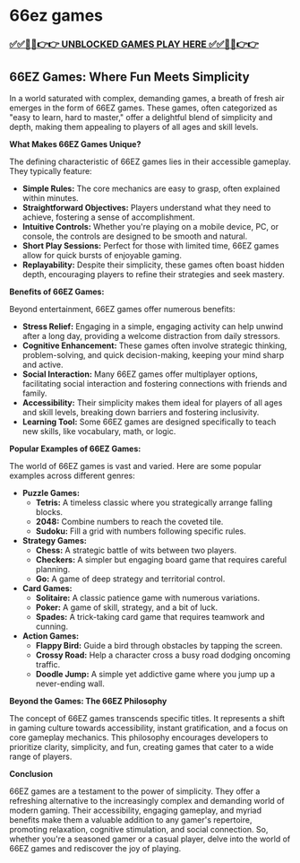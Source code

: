 # 66ez games

### [✅✅🔴🔴👉👉 UNBLOCKED GAMES PLAY HERE ✅✅🔴🔴👉👉](https://topstoryindia.com)

## 66EZ Games: Where Fun Meets Simplicity

In a world saturated with complex, demanding games, a breath of fresh air emerges in the form of 66EZ games. These games, often categorized as "easy to learn, hard to master," offer a delightful blend of simplicity and depth, making them appealing to players of all ages and skill levels. 

**What Makes 66EZ Games Unique?**

The defining characteristic of 66EZ games lies in their accessible gameplay. They typically feature:

* **Simple Rules:** The core mechanics are easy to grasp, often explained within minutes. 
* **Straightforward Objectives:** Players understand what they need to achieve, fostering a sense of accomplishment.
* **Intuitive Controls:** Whether you're playing on a mobile device, PC, or console, the controls are designed to be smooth and natural.
* **Short Play Sessions:** Perfect for those with limited time, 66EZ games allow for quick bursts of enjoyable gaming.
* **Replayability:** Despite their simplicity, these games often boast hidden depth, encouraging players to refine their strategies and seek mastery.

**Benefits of 66EZ Games:**

Beyond entertainment, 66EZ games offer numerous benefits:

* **Stress Relief:** Engaging in a simple, engaging activity can help unwind after a long day, providing a welcome distraction from daily stressors.
* **Cognitive Enhancement:** These games often involve strategic thinking, problem-solving, and quick decision-making, keeping your mind sharp and active.
* **Social Interaction:** Many 66EZ games offer multiplayer options, facilitating social interaction and fostering connections with friends and family.
* **Accessibility:** Their simplicity makes them ideal for players of all ages and skill levels, breaking down barriers and fostering inclusivity.
* **Learning Tool:**  Some 66EZ games are designed specifically to teach new skills, like vocabulary, math, or logic.

**Popular Examples of 66EZ Games:**

The world of 66EZ games is vast and varied. Here are some popular examples across different genres:

* **Puzzle Games:**
    * **Tetris:**  A timeless classic where you strategically arrange falling blocks.
    * **2048:**  Combine numbers to reach the coveted tile.
    * **Sudoku:**  Fill a grid with numbers following specific rules.
* **Strategy Games:**
    * **Chess:**  A strategic battle of wits between two players.
    * **Checkers:**  A simpler but engaging board game that requires careful planning.
    * **Go:**  A game of deep strategy and territorial control.
* **Card Games:**
    * **Solitaire:**  A classic patience game with numerous variations.
    * **Poker:**  A game of skill, strategy, and a bit of luck.
    * **Spades:**  A trick-taking card game that requires teamwork and cunning.
* **Action Games:**
    * **Flappy Bird:**  Guide a bird through obstacles by tapping the screen.
    * **Crossy Road:**  Help a character cross a busy road dodging oncoming traffic.
    * **Doodle Jump:**  A simple yet addictive game where you jump up a never-ending wall.

**Beyond the Games: The 66EZ Philosophy**

The concept of 66EZ games transcends specific titles. It represents a shift in gaming culture towards accessibility, instant gratification, and a focus on core gameplay mechanics. This philosophy encourages developers to prioritize clarity, simplicity, and fun, creating games that cater to a wide range of players.

**Conclusion**

66EZ games are a testament to the power of simplicity. They offer a refreshing alternative to the increasingly complex and demanding world of modern gaming. Their accessibility, engaging gameplay, and myriad benefits make them a valuable addition to any gamer's repertoire, promoting relaxation, cognitive stimulation, and social connection. So, whether you're a seasoned gamer or a casual player, delve into the world of 66EZ games and rediscover the joy of playing. 
